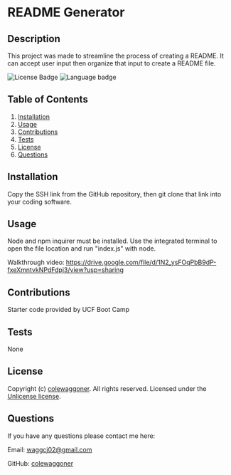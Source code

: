 
  # README Generator


  ## Description
  This project was made to streamline the process of creating a README. It can accept user input then organize that input to create a README file.

  ![License Badge](https://img.shields.io/badge/license-Unlicense-success?style=flat)
  ![Language badge](https://img.shields.io/github/languages/top/colewaggoner/READMEGen)
  
  
  ## Table of Contents
  1. [Installation](#installation)
  2. [Usage](#usage)
  3. [Contributions](#contributions)
  4. [Tests](#tests)
  5. [License](#license)
  6. [Questions](#questions)
  
  
  ## Installation
  Copy the SSH link from the GitHub repository, then git clone that link into your coding software.
  
  
  ## Usage
  Node and npm inquirer must be installed. Use the integrated terminal to open the file location and run "index.js" with node.

  Walkthrough video:
  https://drive.google.com/file/d/1N2_ysFOqPbB9dP-fxeXmntvkNPdFdpj3/view?usp=sharing
  
  
  ## Contributions
  Starter code provided by UCF Boot Camp
  
  
  ## Tests
  None
  

  ## License
  Copyright (c) [colewaggoner](https://github.com/colewaggoner). All rights reserved. 
  Licensed under the [Unlicense license](https://choosealicense.com/licenses/unlicense/).
  
  
  ## Questions
  If you have any questions please contact me here:
  
Email: waggcj02@gmail.com
  
GitHub: [colewaggoner](https://github.com/colewaggoner)